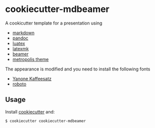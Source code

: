 # cookiecutter-mdbeamer

A cookicutter template for a presentation using 

- [markdown](https://daringfireball.net/projects/markdown/)
- [pandoc](https://pandoc.org/)
- [luatex](http://www.luatex.org/)
- [latexmk](https://www.ctan.org/pkg/latexmk/)
- [beamer](https://en.wikipedia.org/wiki/Beamer_(LaTeX))
- [metropolis theme](https://github.com/matze/mtheme)

The appearance is modified and you need to install the following fonts

- [Yanone Kaffeesatz](http://yanone.de/fonts/kaffeesatz/)
- [roboto](https://www.ctan.org/tex-archive/fonts/roboto)


## Usage

Install [cookiecutter](https://cookiecutter.readthedocs.io/en/latest/installation.html) and:

```bash
$ cookiecutter cookiecutter-mdbeamer
```